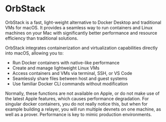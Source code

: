 # OrbStack

OrbStack is a fast, light-weight alternative to Docker Desktop and traditional VMs for macOS. It provides a seamless way to run containers and Linux machines on your Mac with significantly better performance and resource efficiency than traditional solutions.

OrbStack integrates containerization and virtualization capabilities directly into macOS, allowing you to:

- Run Docker containers with native-like performance
- Create and manage lightweight Linux VMs
- Access containers and VMs via terminal, SSH, or VS Code
- Seamlessly share files between host and guest systems
- Use familiar Docker CLI commands without modification

Normally, these functions are not available on Apple, or do not make use of the latest Apple features, which causes performance degradation. For singular docker containers, you do not really notice this, but when for example building a relayer, you will run multiple devnets on one machine, as well as a prover. Performance is key to mimic production environments.